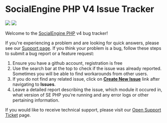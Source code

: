 # SocialEngine PHP V4 Issue Tracker
[![](http://img.shields.io/badge/open-new_issue-red.svg?style=flat)](https://github.com/SocialEngine/phpv4-issues/issues/new) [![](http://img.shields.io/badge/get-support-green.svg?style=flat)](https://www.socialengine.com/client/ticket/create)

Welcome to the [SocialEngine PHP](http://www.socialengine.com) v4 bug tracker!

If you're experiencing a problem and are looking for quick answers, please see our [Support page](http://www.socialengine.com/support). If you think your problem is a bug, follow these steps to submit a bug report or a feature request:

1. Ensure you have a github account, registration is free
2. Use the search bar at the top to check if the issue was already reported. Sometimes you will be able to find workarounds from other users.
3. If you do not find any related issue, click on [**Create New Issue**](https://github.com/SocialEngine/phpv4-issues/issues/new) link after navigating to **Issues**.
4. Leave a detailed report describing the issue, which module it occured in, what version of SE PHP you're running and any error logs or other pertaining information. 

If you would like to receive technical support, please visit our [Open Support Ticket](https://www.socialengine.com/sign-in?redirect=%2Fclient%2Fticket%2Fcreate) page.
